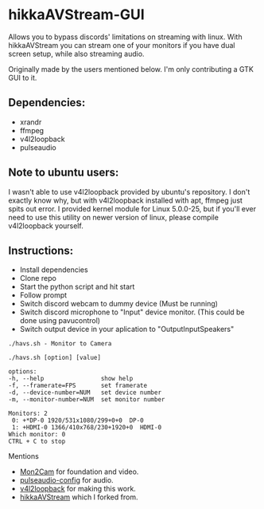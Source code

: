# hikkaAVStream-GUI
Allows you to bypass discords' limitations on streaming with linux. With hikkaAVStream you can stream one of your monitors if you have dual screen setup, while also streaming audio. 

Originally made by the users mentioned below. I'm only contributing a GTK GUI to it.

Dependencies:
-
- xrandr
- ffmpeg
- v4l2loopback
- pulseaudio

Note to ubuntu users:
-
I wasn't able to use v4l2loopback provided by ubuntu's repository. I don't exactly know why, but with v4l2loopback installed with apt, ffmpeg just spits out error. I provided kernel module for Linux 5.0.0-25, but if you'll ever need to use this utility on newer version of linux, please compile v4l2loopback yourself. 

Instructions:
-
- Install dependencies
- Clone repo
- Start the python script and hit start
- Follow prompt
- Switch discord webcam to dummy device (Must be running)
- Switch discord microphone to "Input" device monitor. (This could be done using pavucontrol)
- Switch output device in your aplication to "OutputInputSpeakers"

```
./havs.sh - Monitor to Camera

./havs.sh [option] [value]

options:
-h, --help                show help
-f, --framerate=FPS       set framerate
-d, --device-number=NUM   set device number
-m, --monitor-number=NUM  set monitor number
```

```
Monitors: 2
 0: +*DP-0 1920/531x1080/299+0+0  DP-0
 1: +HDMI-0 1366/410x768/230+1920+0  HDMI-0
Which monitor: 0
CTRL + C to stop
```


Mentions
- [Mon2Cam](https://github.com/ShayBox/Mon2Cam) for foundation and video.
- [pulseaudio-config](https://github.com/toadjaune/pulseaudio-config) for audio.
- [v4l2loopback](https://github.com/umlaeute/v4l2loopback) for making this work. 
- [hikkaAVStream](https://github.com/hikkamorii/hikkaAVStream) which I forked from.
